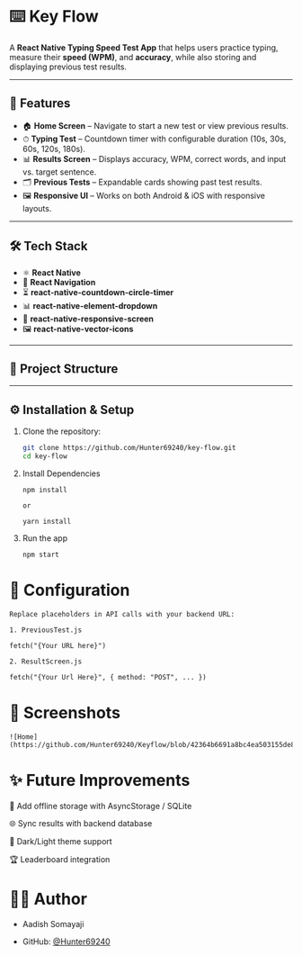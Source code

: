 ﻿# ⌨️ Key Flow

A **React Native Typing Speed Test App** that helps users practice typing, measure their **speed (WPM)**, and **accuracy**, while also storing and displaying previous test results.

---

## 🚀 Features

- 🏠 **Home Screen** – Navigate to start a new test or view previous results.  
- ⏱ **Typing Test** – Countdown timer with configurable duration (10s, 30s, 60s, 120s, 180s).  
- 📊 **Results Screen** – Displays accuracy, WPM, correct words, and input vs. target sentence.  
- 🗂 **Previous Tests** – Expandable cards showing past test results.  
- 🖼 **Responsive UI** – Works on both Android & iOS with responsive layouts.  

---

## 🛠 Tech Stack

- ⚛️ **React Native**  
- 📱 **React Navigation**  
- ⏳ **react-native-countdown-circle-timer**  
- 📊 **react-native-element-dropdown**  
- 🎨 **react-native-responsive-screen**  
- 🖼 **react-native-vector-icons**  

---

## 📂 Project Structure



---

## ⚙️ Installation & Setup

1. Clone the repository:

   ```bash
   git clone https://github.com/Hunter69240/key-flow.git
   cd key-flow

2. Install Dependencies
    ```
    npm install
    
    or

    yarn install

3. Run the app
    ```
    npm start
    ```

# 🔧 Configuration

    Replace placeholders in API calls with your backend URL:

    1. PreviousTest.js

    fetch("{Your URL here}")

    2. ResultScreen.js

    fetch("{Your Url Here}", { method: "POST", ... })

# 📸 Screenshots

    ![Home](https://github.com/Hunter69240/Keyflow/blob/42364b6691a8bc4ea503155de80c9b19228e67ee/assets/Images/Home.jpg)


# ✨ Future Improvements

🔄 Add offline storage with AsyncStorage / SQLite

🌐 Sync results with backend database

🎨 Dark/Light theme support

🏆 Leaderboard integration


# 🙋‍♂️ Author
 - Aadish Somayaji

 - GitHub: [@Hunter69240](https://github.com/Hunter69240)

